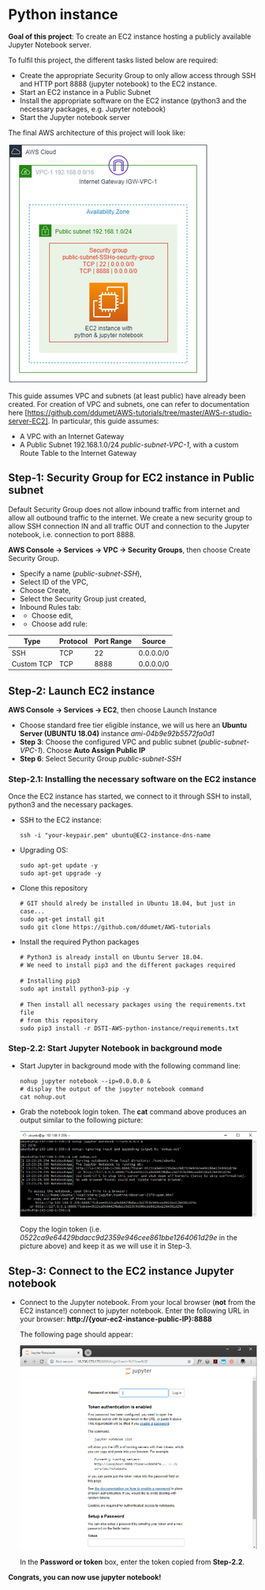 # Python instance

**Goal of this project**: To create an EC2 instance hosting a publicly available Jupyter Notebook server.

To fulfil this project, the different tasks listed below are required:
* Create the appropriate Security Group to only allow access through SSH and HTTP port 8888 (jupyter notebook) to the EC2 instance.
* Start an EC2 instance in a Public Subnet
* Install the appropriate software on the EC2 instance (python3 and the necessary packages, e.g. Jupyter notebook)
* Start the Jupyter notebook server

The final AWS architecture of this project will look like:

![](jupyter-notebook-architecture.png)

This guide assumes VPC and subnets (at least public) have already been created. For creation of VPC and subnets, one can refer to documentation here [https://github.com/ddumet/AWS-tutorials/tree/master/AWS-r-studio-server-EC2]. In particular, this guide assumes:
* A VPC with an Internet Gateway
* A Public Subnet 192.168.1.0/24 *public-subnet-VPC-1*, with a custom Route Table to the Internet Gateway


## Step-1: Security Group for EC2 instance in Public subnet
Default Security Group does not allow inbound traffic from internet and allow all outbound traffic to the internet.
We create a new security group to allow SSH connection IN and all traffic OUT and connection to the Jupyter notebook, i.e. connection to port 8888.

**AWS Console -> Services -> VPC -> Security Groups**, then choose Create Security Group.
* Specify a name (*public-subnet-SSH*),
* Select ID of the VPC,
* Choose Create,
* Select the Security Group just created,
* Inbound Rules tab:
* * Choose edit,
* * Choose add rule:

|Type  |Protocol  |Port Range|Source|
|------|----------|----------|-------|
|SSH   |TCP     |22|0.0.0.0/0|
|Custom TCP|TCP|8888|0.0.0.0/0|


## Step-2: Launch EC2 instance
**AWS Console -> Services -> EC2**, then choose Launch Instance
* Choose standard free tier eligible instance, we will us here an **Ubuntu Server (UBUNTU 18.04)** instance *ami-04b9e92b5572fa0d1*
* **Step 3**: Choose the configured VPC and public subnet (*public-subnet-VPC-1*). Choose **Auto Assign Public IP**
* **Step 6**: Select Security Group *public-subnet-SSH*
### Step-2.1: Installing the necessary software on the EC2 instance
Once the EC2 instance has started, we connect to it through SSH to install, python3 and the necessary packages.
* SSH to the EC2 instance: 
    ```shell
    ssh -i "your-keypair.pem" ubuntu@EC2-instance-dns-name
    ```
* Upgrading OS:
    ```shell
    sudo apt-get update -y
    sudo apt-get upgrade -y
    ```
* Clone this repository
    ```shell
    # GIT should alredy be installed in Ubuntu 18.04, but just in case...
    sudo apt-get install git
    sudo git clone https://github.com/ddumet/AWS-tutorials
    ```
* Install the required Python packages
    ```shell
    # Python3 is already install on Ubuntu Server 18.04.
    # We need to install pip3 and the different packages required
    
    # Installing pip3
    sudo apt install python3-pip -y

    # Then install all necessary packages using the requirements.txt file
    # from this repository
    sudo pip3 install -r DSTI-AWS-python-instance/requirements.txt
    ```
### Step-2.2: Start Jupyter Notebook in background mode
* Start Jupyter in background mode with the following command line:
    ```shell
    nohup jupyter notebook --ip=0.0.0.0 &
    # display the output of the jupyter notebook command
    cat nohup.out
    ```
* Grab the notebook login token. The **cat** command above produces an output similar to the following picture:

    ![](EC2-instance-jupyter-notebook-token.png)
    
    Copy the login token (i.e. *0522ca9e64429bdacc9d2359e946cee861bbe1264061d29e* in the picture above) and keep it as we will use it in Step-3.


## Step-3: Connect to the EC2 instance Jupyter notebook
* Connect to the Jupyter notebook. From your local browser (**not** from the EC2 instance!) connect to jupyter notebook. Enter the following URL in your browser: **http://{your-ec2-instance-public-IP}:8888**

    The following page should appear:

    ![](EC2-instance-connection-to-jupyter.png)

    In the **Password or token** box, enter the token copied from **Step-2.2**.

**Congrats, you can now use jupyter notebook!**
